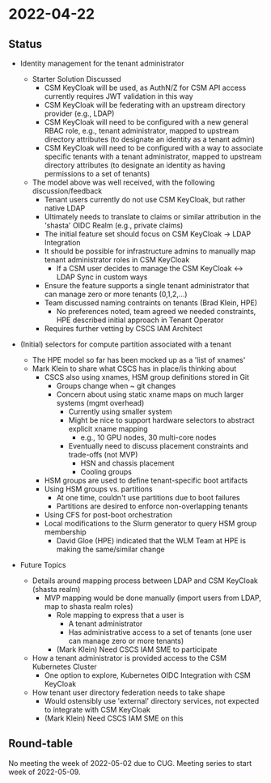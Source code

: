 # 2022-04-22

## Status

* Identity management for the tenant administrator
    * Starter Solution Discussed
        * CSM KeyCloak will be used, as AuthN/Z for CSM API access currently requires JWT validation in this way
        * CSM KeyCloak will be federating with an upstream directory provider (e.g., LDAP)
        * CSM KeyCloak will need to be configured with a new general RBAC role, e.g., tenant administrator, mapped to upstream directory attributes (to designate an identity as a tenant admin)
        * CSM KeyCloak will need to be configured with a way to associate specific tenants with a tenant administrator, mapped to upstream directory attributes (to designate an identity as having permissions to a set of tenants)
    * The model above was well received, with the following discussion/feedback
        * Tenant users currently do not use CSM KeyCloak, but rather native LDAP
        * Ultimately needs to translate to claims or similar attribution in the 'shasta' OIDC Realm (e.g., private claims)
        * The initial feature set should focus on CSM KeyCloak -> LDAP Integration
        * It should be possible for infrastructure admins to manually map tenant administrator roles in CSM KeyCloak
            * If a CSM user decides to manage the CSM KeyCloak <-> LDAP Sync in custom ways
        * Ensure the feature supports a single tenant administrator that can manage zero or more tenants (0,1,2,...)
        * Team discussed naming contraints on tenants (Brad Klein, HPE)
            * No preferences noted, team agreed we needed constraints, HPE described initial approach in Tenant Operator 
        * Requires further vetting by CSCS IAM Architect
* (Initial) selectors for compute partition associated with a tenant
    * The HPE model so far has been mocked up as a 'list of xnames'
    * Mark Klein to share what CSCS has in place/is thinking about
        * CSCS also using xnames, HSM group definitions stored in Git
            * Groups change when ~ git changes
            * Concern about using static xname maps on much larger systems (mgmt overhead)
                * Currently using smaller system
                * Might be nice to support hardware selectors to abstract explicit xname mapping
                    * e.g., 10 GPU nodes, 30 multi-core nodes
                * Eventually need to discuss placement constraints and trade-offs (not MVP)
                    * HSN and chassis placement
                    * Cooling groups
        * HSM groups are used to define tenant-specific boot artifacts
        * Using HSM groups vs. partitions
            * At one time, couldn't use partitions due to boot failures
            * Partitions are desired to enforce non-overlapping tenants
        * Using CFS for post-boot orchestration
        * Local modifications to the Slurm generator to query HSM group membership
            * David Gloe (HPE) indicated that the WLM Team at HPE is making the same/similar change

* Future Topics
    * Details around mapping process between LDAP and CSM KeyCloak (shasta realm)
        * MVP mapping would be done manually (import users from LDAP, map to shasta realm roles)
            * Role mapping to express that a user is
                * A tenant administrator
                * Has administrative access to a set of tenants (one user can manage zero or more tenants)
            * (Mark Klein) Need CSCS IAM SME to participate
    * How a tenant administrator is provided access to the CSM Kubernetes Cluster
        * One option to explore, Kubernetes OIDC Integration with CSM KeyCloak
    * How tenant user directory federation needs to take shape
        * Would ostensibly use 'external' directory services, not expected to integrate with CSM KeyCloak
        * (Mark Klein) Need CSCS IAM SME on this

## Round-table

No meeting the week of 2022-05-02 due to CUG. Meeting series to start week of 2022-05-09. 